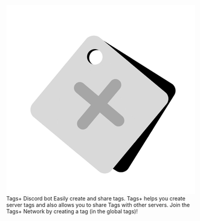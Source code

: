![logo](Tags+.png) Tags+ Discord bot Easily create and share tags. Tags+ helps you create server tags and also allows you to share Tags with other servers. Join the Tags+ Network by creating a tag (in the global tags)!


